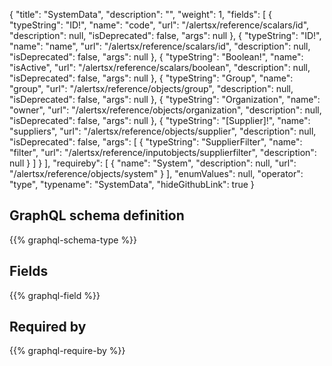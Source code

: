 {
  "title": "SystemData",
  "description": "",
  "weight": 1,
  "fields": [
    {
      "typeString": "ID!",
      "name": "code",
      "url": "/alertsx/reference/scalars/id",
      "description": null,
      "isDeprecated": false,
      "args": null
    },
    {
      "typeString": "ID!",
      "name": "name",
      "url": "/alertsx/reference/scalars/id",
      "description": null,
      "isDeprecated": false,
      "args": null
    },
    {
      "typeString": "Boolean!",
      "name": "isActive",
      "url": "/alertsx/reference/scalars/boolean",
      "description": null,
      "isDeprecated": false,
      "args": null
    },
    {
      "typeString": "Group",
      "name": "group",
      "url": "/alertsx/reference/objects/group",
      "description": null,
      "isDeprecated": false,
      "args": null
    },
    {
      "typeString": "Organization",
      "name": "owner",
      "url": "/alertsx/reference/objects/organization",
      "description": null,
      "isDeprecated": false,
      "args": null
    },
    {
      "typeString": "[Supplier]!",
      "name": "suppliers",
      "url": "/alertsx/reference/objects/supplier",
      "description": null,
      "isDeprecated": false,
      "args": [
        {
          "typeString": "SupplierFilter",
          "name": "filter",
          "url": "/alertsx/reference/inputobjects/supplierfilter",
          "description": null
        }
      ]
    }
  ],
  "requireby": [
    {
      "name": "System",
      "description": null,
      "url": "/alertsx/reference/objects/system"
    }
  ],
  "enumValues": null,
  "operator": "type",
  "typename": "SystemData",
  "hideGithubLink": true
}
## GraphQL schema definition

{{% graphql-schema-type %}}

## Fields

{{% graphql-field %}}

## Required by

{{% graphql-require-by %}}
